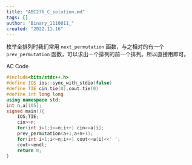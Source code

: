```yaml
---
title: "ABC276_C_solution.md"
tags: []
author: "Binary_1110011_"
created: "2022.11.16"
---
```


枚举全排列时我们常用 `next_permutation` 函数，与之相对的有一个 `prev_permutation` 函数，可以求出一个排列的前一个排列。所以直接用即可。

AC Code

```c++
#include<bits/stdc++.h>
#define IOS ios::sync_with_stdio(false)
#define TIE cin.tie(0),cout.tie(0)
#define int long long
using namespace std;
int n,a[105];
signed main(){
	IOS;TIE;
	cin>>n;
	for(int i=1;i<=n;i++) cin>>a[i];
	prev_permutation(a+1,a+n+1);
	for(int i=1;i<=n;i++) cout<<a[i]<<' ';
	cout<<endl; 
	return 0;
} 

```
